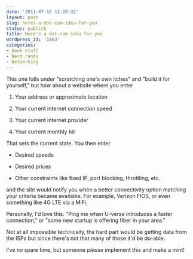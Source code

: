 ```yaml
---
date: '2011-07-15 11:20:32'
layout: post
slug: heres-a-dot-com-idea-for-you
status: publish
title: Here's a dot-com idea for you
wordpress_id: '1463'
categories:
- Geek stuff
- Nerd rants
- Networking
---
```


This one falls under "scratching one's own itches" and "build it for yourself," but how about a website where you enter





  1. Your address or approximate location

  2. Your current internet connection speed

  3. Your current internet provider

  4. Your current monthly bill


That sets the current state. You then enter


* Desired speeds

* Desired prices

* Other constraints like fixed IP, port blocking, throttling, etc.

and the site would notify you when a better connectivity option matching your criteria became available. For example, Verizon FIOS, or even something like 4G LTE via a MiFi.

Personally, I'd love this. "Ping me when U-verse introduces a faster connection," or "some new startup is offering fiber in your area." 

Not at all impossible technically, the hard part would be getting data from the ISPs but since there's not that many of those it'd be do-able. 

I've no spare time, but someone _please_ implement this and make a mint!


